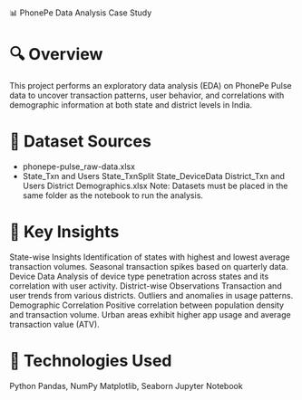 📊 PhonePe Data Analysis Case Study

# 🔍 Overview
This project performs an exploratory data analysis (EDA) on PhonePe Pulse data to uncover transaction patterns, user behavior, and correlations with demographic information at both state and district levels in India.

# 📁 Dataset Sources
- phonepe-pulse_raw-data.xlsx
- State_Txn and Users
State_TxnSplit
State_DeviceData
District_Txn and Users
District Demographics.xlsx
Note: Datasets must be placed in the same folder as the notebook to run the analysis.

# 📌 Key Insights
State-wise Insights
Identification of states with highest and lowest average transaction volumes.
Seasonal transaction spikes based on quarterly data.
Device Data
Analysis of device type penetration across states and its correlation with user activity.
District-wise Observations
Transaction and user trends from various districts.
Outliers and anomalies in usage patterns.
Demographic Correlation
Positive correlation between population density and transaction volume.
Urban areas exhibit higher app usage and average transaction value (ATV).

# 🧰 Technologies Used
Python
Pandas, NumPy
Matplotlib, Seaborn
Jupyter Notebook
